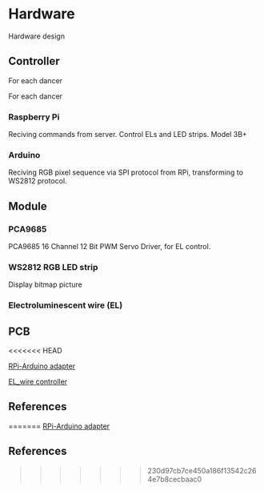 # Hardware

Hardware design

## Controller
For each dancer

For each dancer

### Raspberry Pi

Reciving commands from server. Control ELs and LED strips.
Model 3B+

### Arduino

Reciving RGB pixel sequence via SPI protocol from RPi, transforming to WS2812 protocol.

## Module

### PCA9685

PCA9685 16 Channel 12 Bit PWM Servo Driver, for EL control.

### WS2812 RGB LED strip

Display bitmap picture

### Electroluminescent wire (EL)

## PCB
<<<<<<< HEAD

[RPi-Arduino adapter](https://easyeda.com/orange21201/lightdanceconverter)

[EL_wire controller](https://easyeda.com/nawmrofed/el_controller_v3)

## References
=======
[RPi-Arduino adapter](https://easyeda.com/orange21201/lightdanceconverter)


## References
>>>>>>> 230d97cb7ce450a186f13542c264e7b8cecbaac0
